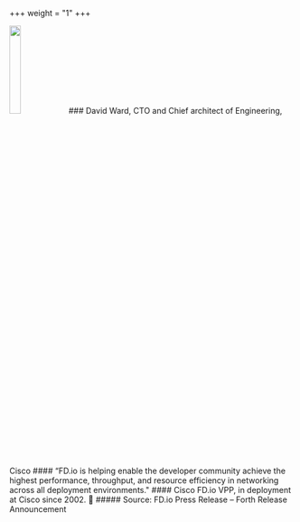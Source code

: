 +++
weight = "1"
+++

<img src="/img/cisco.png" width=20% >
### David Ward, CTO and Chief architect of Engineering, Cisco
#### “FD.io is helping enable the developer community achieve the highest performance, throughput, and resource efficiency in networking across all deployment environments."
#### Cisco FD.io VPP, in deployment at Cisco since 2002. 
##### Source: FD.io Press Release – Forth Release Announcement
